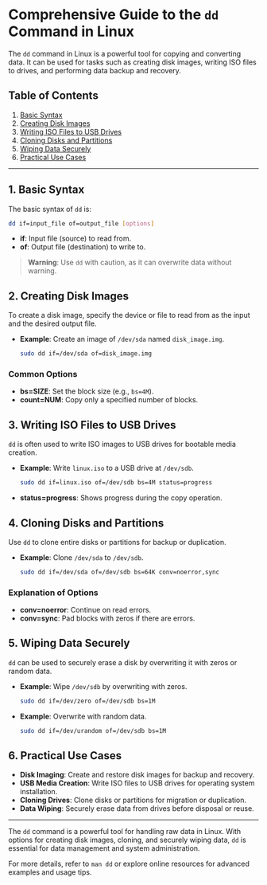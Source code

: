 
# Comprehensive Guide to the `dd` Command in Linux

The `dd` command in Linux is a powerful tool for copying and converting data. It can be used for tasks such as creating disk images, writing ISO files to drives, and performing data backup and recovery.

## Table of Contents
1. [Basic Syntax](#basic-syntax)
2. [Creating Disk Images](#creating-disk-images)
3. [Writing ISO Files to USB Drives](#writing-iso-files-to-usb-drives)
4. [Cloning Disks and Partitions](#cloning-disks-and-partitions)
5. [Wiping Data Securely](#wiping-data-securely)
6. [Practical Use Cases](#practical-use-cases)

---

## 1. Basic Syntax

The basic syntax of `dd` is:
```bash
dd if=input_file of=output_file [options]
```
- **if**: Input file (source) to read from.
- **of**: Output file (destination) to write to.

> **Warning**: Use `dd` with caution, as it can overwrite data without warning.

## 2. Creating Disk Images

To create a disk image, specify the device or file to read from as the input and the desired output file.

- **Example**: Create an image of `/dev/sda` named `disk_image.img`.
  ```bash
  sudo dd if=/dev/sda of=disk_image.img
  ```

### Common Options
- **bs=SIZE**: Set the block size (e.g., `bs=4M`).
- **count=NUM**: Copy only a specified number of blocks.

## 3. Writing ISO Files to USB Drives

`dd` is often used to write ISO images to USB drives for bootable media creation.

- **Example**: Write `linux.iso` to a USB drive at `/dev/sdb`.
  ```bash
  sudo dd if=linux.iso of=/dev/sdb bs=4M status=progress
  ```

- **status=progress**: Shows progress during the copy operation.

## 4. Cloning Disks and Partitions

Use `dd` to clone entire disks or partitions for backup or duplication.

- **Example**: Clone `/dev/sda` to `/dev/sdb`.
  ```bash
  sudo dd if=/dev/sda of=/dev/sdb bs=64K conv=noerror,sync
  ```

### Explanation of Options
- **conv=noerror**: Continue on read errors.
- **conv=sync**: Pad blocks with zeros if there are errors.

## 5. Wiping Data Securely

`dd` can be used to securely erase a disk by overwriting it with zeros or random data.

- **Example**: Wipe `/dev/sdb` by overwriting with zeros.
  ```bash
  sudo dd if=/dev/zero of=/dev/sdb bs=1M
  ```

- **Example**: Overwrite with random data.
  ```bash
  sudo dd if=/dev/urandom of=/dev/sdb bs=1M
  ```

## 6. Practical Use Cases

- **Disk Imaging**: Create and restore disk images for backup and recovery.
- **USB Media Creation**: Write ISO files to USB drives for operating system installation.
- **Cloning Drives**: Clone disks or partitions for migration or duplication.
- **Data Wiping**: Securely erase data from drives before disposal or reuse.

---

The `dd` command is a powerful tool for handling raw data in Linux. With options for creating disk images, cloning, and securely wiping data, `dd` is essential for data management and system administration.

For more details, refer to `man dd` or explore online resources for advanced examples and usage tips.
